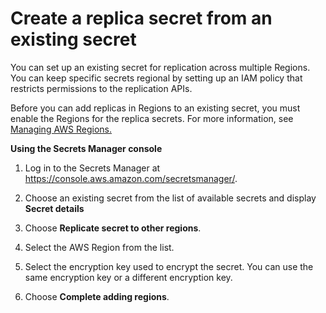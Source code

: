 # Create a replica secret from an existing secret<a name="replicate-existing-secret"></a>

You can set up an existing secret for replication across multiple Regions\. You can keep specific secrets regional by setting up an IAM policy that restricts permissions to the replication APIs\.

Before you can add replicas in Regions to an existing secret, you must enable the Regions for the replica secrets\. For more information, see [Managing AWS Regions\.](https://docs.aws.amazon.com/general/latest/gr/rande-manage.html#rande-manage-enable)

**Using the Secrets Manager console**

1. Log in to the Secrets Manager at [https://console\.aws\.amazon\.com/secretsmanager/](https://console.aws.amazon.com/secretsmanager/)\. 

1. Choose an existing secret from the list of available secrets and display **Secret details**

1. Choose **Replicate secret to other regions**\.

1. Select the AWS Region from the list\.

1. Select the encryption key used to encrypt the secret\. You can use the same encryption key or a different encryption key\.

1. Choose **Complete adding regions**\.
